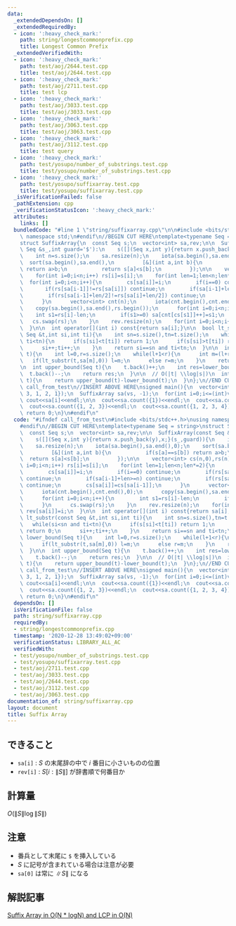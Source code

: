```yaml
---
data:
  _extendedDependsOn: []
  _extendedRequiredBy:
  - icon: ':heavy_check_mark:'
    path: string/longestcommonprefix.cpp
    title: Longest Common Prefix
  _extendedVerifiedWith:
  - icon: ':heavy_check_mark:'
    path: test/aoj/2644.test.cpp
    title: test/aoj/2644.test.cpp
  - icon: ':heavy_check_mark:'
    path: test/aoj/2711.test.cpp
    title: test lcp
  - icon: ':heavy_check_mark:'
    path: test/aoj/3033.test.cpp
    title: test/aoj/3033.test.cpp
  - icon: ':heavy_check_mark:'
    path: test/aoj/3063.test.cpp
    title: test/aoj/3063.test.cpp
  - icon: ':heavy_check_mark:'
    path: test/aoj/3112.test.cpp
    title: test query
  - icon: ':heavy_check_mark:'
    path: test/yosupo/number_of_substrings.test.cpp
    title: test/yosupo/number_of_substrings.test.cpp
  - icon: ':heavy_check_mark:'
    path: test/yosupo/suffixarray.test.cpp
    title: test/yosupo/suffixarray.test.cpp
  _isVerificationFailed: false
  _pathExtension: cpp
  _verificationStatusIcon: ':heavy_check_mark:'
  attributes:
    links: []
  bundledCode: "#line 1 \"string/suffixarray.cpp\"\n\n#include <bits/stdc++.h>\nusing\
    \ namespace std;\n#endif\n//BEGIN CUT HERE\ntemplate<typename Seq = string>\n\
    struct SuffixArray{\n  const Seq s;\n  vector<int> sa,rev;\n\n  SuffixArray(const\
    \ Seq &s_,int guard='$'):\n    s([](Seq x,int y){return x.push_back(y),x;}(s_,guard)){\n\
    \    int n=s.size();\n    sa.resize(n);\n    iota(sa.begin(),sa.end(),0);\n  \
    \  sort(sa.begin(),sa.end(),\n         [&](int a,int b){\n           if(s[a]==s[b])\
    \ return a>b;\n           return s[a]<s[b];\n         });\n\n    vector<int> cs(n,0),rs(n);\n\
    \    for(int i=0;i<n;i++) rs[i]=s[i];\n    for(int len=1;len<n;len*=2){\n    \
    \  for(int i=0;i<n;i++){\n        cs[sa[i]]=i;\n        if(i==0) continue;\n \
    \       if(rs[sa[i-1]]!=rs[sa[i]]) continue;\n        if(sa[i-1]+len>=n) continue;\n\
    \        if(rs[sa[i-1]+len/2]!=rs[sa[i]+len/2]) continue;\n        cs[sa[i]]=cs[sa[i-1]];\n\
    \      }\n      vector<int> cnt(n);\n      iota(cnt.begin(),cnt.end(),0);\n  \
    \    copy(sa.begin(),sa.end(),rs.begin());\n      for(int i=0;i<n;i++){\n    \
    \    int s1=rs[i]-len;\n        if(s1>=0) sa[cnt[cs[s1]]++]=s1;\n      }\n   \
    \   cs.swap(rs);\n    }\n    rev.resize(n);\n    for(int i=0;i<n;i++) rev[sa[i]]=i;\n\
    \  }\n\n  int operator[](int i) const{return sa[i];}\n\n  bool lt_substr(const\
    \ Seq &t,int si,int ti){\n    int sn=s.size(),tn=t.size();\n    while(si<sn and\
    \ ti<tn){\n      if(s[si]<t[ti]) return 1;\n      if(s[si]>t[ti]) return 0;\n\
    \      si++;ti++;\n    }\n    return si==sn and ti<tn;\n  }\n\n  int lower_bound(Seq\
    \ t){\n    int l=0,r=s.size();\n    while(l+1<r){\n      int m=(l+r)>>1;\n   \
    \   if(lt_substr(t,sa[m],0)) l=m;\n      else r=m;\n    }\n    return r;\n  }\n\
    \n  int upper_bound(Seq t){\n    t.back()++;\n    int res=lower_bound(t);\n  \
    \  t.back()--;\n    return res;\n  }\n\n  // O(|t| \\log|s|)\n  int count(Seq\
    \ t){\n    return upper_bound(t)-lower_bound(t);\n  }\n};\n//END CUT HERE\n#ifndef\
    \ call_from_test\n//INSERT ABOVE HERE\nsigned main(){\n  vector<int> vs({1, 2,\
    \ 3, 1, 2, 1});\n  SuffixArray sa(vs, -1);\n  for(int i=0;i<=(int)vs.size();i++)\
    \ cout<<sa[i]<<endl;\n\n  cout<<sa.count({1})<<endl;\n  cout<<sa.count({1, 2})<<endl;\n\
    \  cout<<sa.count({1, 2, 3})<<endl;\n  cout<<sa.count({1, 2, 3, 4})<<endl;\n \
    \ return 0;\n}\n#endif\n"
  code: "#ifndef call_from_test\n#include <bits/stdc++.h>\nusing namespace std;\n\
    #endif\n//BEGIN CUT HERE\ntemplate<typename Seq = string>\nstruct SuffixArray{\n\
    \  const Seq s;\n  vector<int> sa,rev;\n\n  SuffixArray(const Seq &s_,int guard='$'):\n\
    \    s([](Seq x,int y){return x.push_back(y),x;}(s_,guard)){\n    int n=s.size();\n\
    \    sa.resize(n);\n    iota(sa.begin(),sa.end(),0);\n    sort(sa.begin(),sa.end(),\n\
    \         [&](int a,int b){\n           if(s[a]==s[b]) return a>b;\n         \
    \  return s[a]<s[b];\n         });\n\n    vector<int> cs(n,0),rs(n);\n    for(int\
    \ i=0;i<n;i++) rs[i]=s[i];\n    for(int len=1;len<n;len*=2){\n      for(int i=0;i<n;i++){\n\
    \        cs[sa[i]]=i;\n        if(i==0) continue;\n        if(rs[sa[i-1]]!=rs[sa[i]])\
    \ continue;\n        if(sa[i-1]+len>=n) continue;\n        if(rs[sa[i-1]+len/2]!=rs[sa[i]+len/2])\
    \ continue;\n        cs[sa[i]]=cs[sa[i-1]];\n      }\n      vector<int> cnt(n);\n\
    \      iota(cnt.begin(),cnt.end(),0);\n      copy(sa.begin(),sa.end(),rs.begin());\n\
    \      for(int i=0;i<n;i++){\n        int s1=rs[i]-len;\n        if(s1>=0) sa[cnt[cs[s1]]++]=s1;\n\
    \      }\n      cs.swap(rs);\n    }\n    rev.resize(n);\n    for(int i=0;i<n;i++)\
    \ rev[sa[i]]=i;\n  }\n\n  int operator[](int i) const{return sa[i];}\n\n  bool\
    \ lt_substr(const Seq &t,int si,int ti){\n    int sn=s.size(),tn=t.size();\n \
    \   while(si<sn and ti<tn){\n      if(s[si]<t[ti]) return 1;\n      if(s[si]>t[ti])\
    \ return 0;\n      si++;ti++;\n    }\n    return si==sn and ti<tn;\n  }\n\n  int\
    \ lower_bound(Seq t){\n    int l=0,r=s.size();\n    while(l+1<r){\n      int m=(l+r)>>1;\n\
    \      if(lt_substr(t,sa[m],0)) l=m;\n      else r=m;\n    }\n    return r;\n\
    \  }\n\n  int upper_bound(Seq t){\n    t.back()++;\n    int res=lower_bound(t);\n\
    \    t.back()--;\n    return res;\n  }\n\n  // O(|t| \\log|s|)\n  int count(Seq\
    \ t){\n    return upper_bound(t)-lower_bound(t);\n  }\n};\n//END CUT HERE\n#ifndef\
    \ call_from_test\n//INSERT ABOVE HERE\nsigned main(){\n  vector<int> vs({1, 2,\
    \ 3, 1, 2, 1});\n  SuffixArray sa(vs, -1);\n  for(int i=0;i<=(int)vs.size();i++)\
    \ cout<<sa[i]<<endl;\n\n  cout<<sa.count({1})<<endl;\n  cout<<sa.count({1, 2})<<endl;\n\
    \  cout<<sa.count({1, 2, 3})<<endl;\n  cout<<sa.count({1, 2, 3, 4})<<endl;\n \
    \ return 0;\n}\n#endif\n"
  dependsOn: []
  isVerificationFile: false
  path: string/suffixarray.cpp
  requiredBy:
  - string/longestcommonprefix.cpp
  timestamp: '2020-12-28 13:49:02+09:00'
  verificationStatus: LIBRARY_ALL_AC
  verifiedWith:
  - test/yosupo/number_of_substrings.test.cpp
  - test/yosupo/suffixarray.test.cpp
  - test/aoj/2711.test.cpp
  - test/aoj/3033.test.cpp
  - test/aoj/2644.test.cpp
  - test/aoj/3112.test.cpp
  - test/aoj/3063.test.cpp
documentation_of: string/suffixarray.cpp
layout: document
title: Suffix Array
---
```


## できること
- `sa[i]` : $S$ の末尾辞の中で $i$ 番目に小さいものの位置
- `rev[i]` : $S[i:\|S\|]$ が辞書順で何番目か


## 計算量
$O(\|S\| \log \|S\|)$

## 注意
- 番兵として末尾に `$` を挿入している
- $S$ に記号が含まれている場合は注意が必要
- `sa[0]` は常に $\|S\|$ になる

## 解説記事
[ Suffix Array in O(N * logN) and LCP in O(N) ](https://sites.google.com/site/indy256/algo/suffix_array)